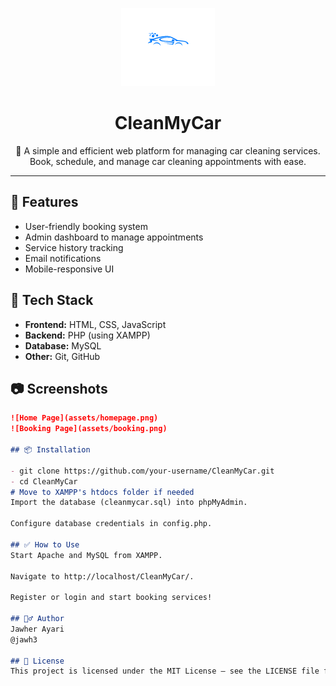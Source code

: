 <p align="center">
  <img src="image/logo.png" alt="CleanMyCar Logo" width="150"/>
</p>

<h1 align="center">CleanMyCar</h1>

<p align="center">
  🚗 A simple and efficient web platform for managing car cleaning services. <br/>
  Book, schedule, and manage car cleaning appointments with ease.
</p>

---

## 🧼 Features

- User-friendly booking system
- Admin dashboard to manage appointments
- Service history tracking
- Email notifications
- Mobile-responsive UI

## 🚀 Tech Stack

- **Frontend:** HTML, CSS, JavaScript
- **Backend:** PHP (using XAMPP)
- **Database:** MySQL
- **Other:** Git, GitHub

## 📷 Screenshots



```markdown
![Home Page](assets/homepage.png)
![Booking Page](assets/booking.png)

## 📦 Installation

- git clone https://github.com/your-username/CleanMyCar.git
- cd CleanMyCar
# Move to XAMPP's htdocs folder if needed
Import the database (cleanmycar.sql) into phpMyAdmin.

Configure database credentials in config.php.

## ✅ How to Use
Start Apache and MySQL from XAMPP.

Navigate to http://localhost/CleanMyCar/.

Register or login and start booking services!

## 🙋‍♂️ Author
Jawher Ayari
@jawh3

## 📄 License
This project is licensed under the MIT License — see the LICENSE file for details.